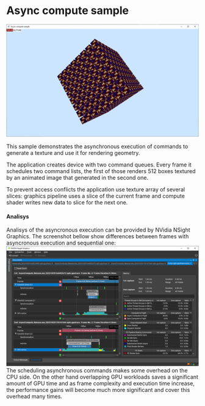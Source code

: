 # Async compute sample
![Async compute GUI](Screenshot.png)

This sample demonstrates the asynchronous execution of commands to generate a texture and use it for rendering geometry.

The application creates device with two command queues.
Every frame it schedules two command lists, the first of those renders 512 boxes textured by an animated image that generated in the second one.

To prevent access conflicts the application use texture array of several slices: graphics pipeline uses a slice of the current frame and compute shader writes new data to slice for the next one.


#### Analisys
Analisys of the asyncronous execution can be provided by NVidia NSight Graphics.
The screenshot bellow show differences between frames with asyncronous execution and sequential one:
![NVidia NSight capture async off](Screenshot_NSight.png)
The scheduling asynchronous commands makes some overhead on the CPU side. On the other hand overlapping GPU workloads saves a significant amount of GPU time and as frame complexity and execution time increase, the performance gains will become much more significant and cover this overhead many times.
